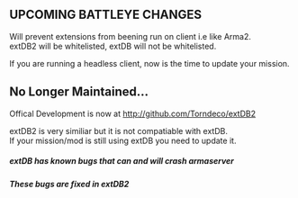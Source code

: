 ## UPCOMING BATTLEYE CHANGES  
Will prevent extensions from beening run on client i.e like Arma2.  
extDB2 will be whitelisted, extDB will not be whitelisted.  

If you are running a headless client, now is the time to update your mission.  


## No Longer Maintained...  
Offical Development is now at http://github.com/Torndeco/extDB2  
  
  
  
extDB2 is very similiar but it is not compatiable with extDB.  
If your mission/mod is still using extDB you need to update it.  


##### extDB has known bugs that can and will crash armaserver  
##### These bugs are fixed in extDB2  
